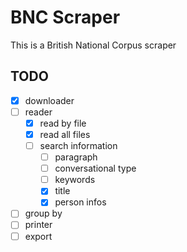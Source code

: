 # BNC Scraper

This is a British National Corpus scraper

## TODO

- [x] downloader
- [ ] reader
  - [x] read by file
  - [x] read all files
  - [ ] search information
    - [ ] paragraph
    - [ ] conversational type
    - [ ] keywords
    - [x] title
    - [x] person infos
- [ ] group by
- [ ] printer
- [ ] export

